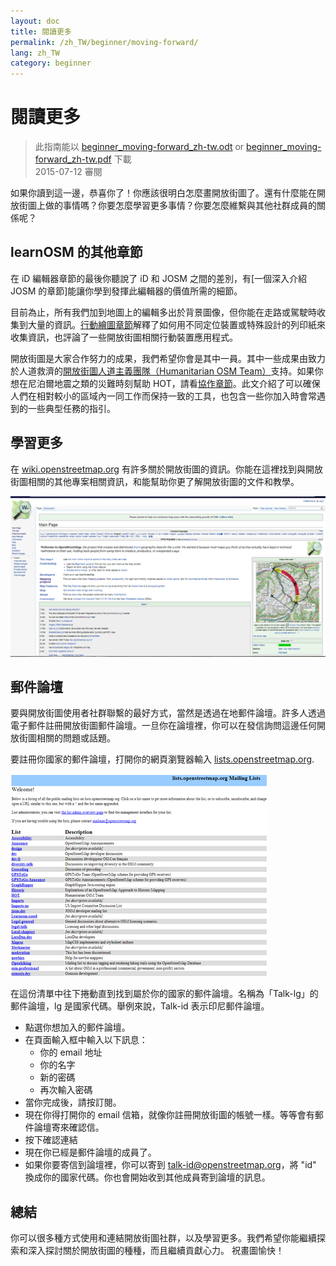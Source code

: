 ```yaml
---
layout: doc
title: 閱讀更多
permalink: /zh_TW/beginner/moving-forward/
lang: zh_TW
category: beginner
---
```


閱讀更多
===============

> 此指南能以 [beginner_moving-forward_zh-tw.odt](/files/beginner_moving-forward_zh-tw.odt) or [beginner_moving-forward_zh-tw.pdf](/files/beginner_moving-forward_zh-tw.pdf) 下載  
> 2015-07-12 審閱  

如果你讀到這一邊，恭喜你了！你應該很明白怎麼畫開放街圖了。還有什麼能在開放街圖上做的事情嗎？你要怎麼學習更多事情？你要怎麼維繫與其他社群成員的關係呢？  

learnOSM 的其他章節
---------------------------

在 iD 編輯器章節的最後你聽說了 iD 和 JOSM 之間的差別，有[一個深入介紹 JOSM 的章節]能讓你學到發揮此編輯器的價值所需的細節。  

目前為止，所有我們加到地圖上的編輯多出於背景圖像，但你能在走路或駕駛時收集到大量的資訊。[行動繪圖章節](/zh-tw/mobile-mapping/)解釋了如何用不同定位裝置或特殊設計的列印紙來收集資訊，也評論了一些開放街圖相關行動裝置應用程式。  

開放街圖是大家合作努力的成果，我們希望你會是其中一員。其中一些成果由致力於人道救濟的[開放街圖人道主義團隊（Humanitarian OSM Team）](http://hotosm.org)支持。如果你想在尼泊爾地震之類的災難時刻幫助 HOT，請看[協作章節](/zh-tw/coordination/)。此文介紹了可以確保人們在相對較小的區域內一同工作而保持一致的工具，也包含一些你加入時會常遇到的一些典型任務的指引。  


學習更多
----------

在 [wiki.openstreetmap.org](http://wiki.openstreetmap.org/) 有許多關於開放街圖的資訊。你能在這裡找到與開放街圖相關的其他專案相關資訊，和能幫助你更了解開放街圖的文件和教學。  

![Wiki][]

<!-- also more info on this site once it is prepared -->

郵件論壇
------------

要與開放街圖使用者社群聯繫的最好方式，當然是透過在地郵件論壇。許多人透過電子郵件註冊開放街圖郵件論壇。一旦你在論壇裡，你可以在發信詢問這邊任何開放街圖相關的問題或話題。  

要註冊你國家的郵件論壇，打開你的網頁瀏覽器輸入 [lists.openstreetmap.org](http://lists.openstreetmap.org/).  

![Mailing list][]

在這份清單中往下捲動直到找到屬於你的國家的郵件論壇。名稱為「Talk-lg」的郵件論壇，lg 是國家代碼。舉例來說，Talk-id 表示印尼郵件論壇。  

- 點選你想加入的郵件論壇。  
- 在頁面輸入框中輸入以下訊息：  
    +  你的 email 地址  
    +  你的名字  
    +  新的密碼  
    +  再次輸入密碼  
- 當你完成後，請按訂閱。
- 現在你得打開你的 email 信箱，就像你註冊開放街圖的帳號一樣。等等會有郵件論壇寄來確認信。  
- 按下確認連結  
- 現在你已經是郵件論壇的成員了。  
- 如果你要寄信到論壇裡，你可以寄到 [talk-id@openstreetmap.org](mailto:talk-id@openstreetmap.org)，將 "id" 換成你的國家代碼。你也會開始收到其他成員寄到論壇的訊息。  

<!-- maybe expand and put this back later
MapOSMatic
----------

One such project is called MapOSMatic, which you can access through your
internet browser at [maposmatic.org](http://www.maposmatic.org/). This
is a simple tool for printing a map of any area you choose. It will
automatically create the map, along with a grid over the map, and an
index of locations that are included in the area.

![MapOSMatic][]
-->


總結
-------

你可以很多種方式使用和連結開放街圖社群，以及學習更多。我們希望你能繼續探索和深入探討關於開放街圖的種種，而且繼續貢獻心力。 祝畫圖愉快！


[MapOSMatic]: /images/beginner/maposmatic-homepage.png
[Wiki]: /images/beginner/osm-wiki.png
[Mailing list]: /images/beginner/osm-mailing-lists.png